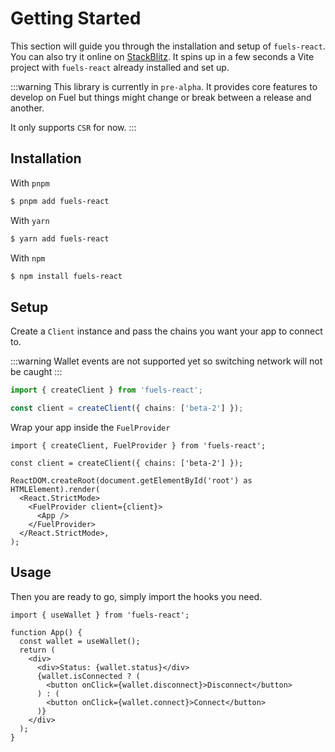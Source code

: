 # Getting Started

This section will guide you through the installation and setup of `fuels-react`. You can also try it online on [StackBlitz](https://stackblitz.com/fork/github/0xYami/fuels-react/tree/main/playgrounds/vite). It spins up in a few seconds a Vite project with `fuels-react` already installed and set up.

:::warning
This library is currently in `pre-alpha`. It provides core features to develop on Fuel but things might change or break between a release and another.

It only supports `CSR` for now.
:::

## Installation

With `pnpm`

```bash
$ pnpm add fuels-react
```

With `yarn`

```bash
$ yarn add fuels-react
```

With `npm`

```bash
$ npm install fuels-react
```

## Setup

Create a `Client` instance and pass the chains you want your app to connect to.

:::warning
Wallet events are not supported yet so switching network will not be caught
:::

```ts
import { createClient } from 'fuels-react';

const client = createClient({ chains: ['beta-2'] });
```

Wrap your app inside the `FuelProvider`

```tsx {1,7,9}
import { createClient, FuelProvider } from 'fuels-react';

const client = createClient({ chains: ['beta-2'] });

ReactDOM.createRoot(document.getElementById('root') as HTMLElement).render(
  <React.StrictMode>
    <FuelProvider client={client}>
      <App />
    </FuelProvider>
  </React.StrictMode>,
);
```

## Usage

Then you are ready to go, simply import the hooks you need.

```tsx
import { useWallet } from 'fuels-react';

function App() {
  const wallet = useWallet();
  return (
    <div>
      <div>Status: {wallet.status}</div>
      {wallet.isConnected ? (
        <button onClick={wallet.disconnect}>Disconnect</button>
      ) : (
        <button onClick={wallet.connect}>Connect</button>
      )}
    </div>
  );
}
```
